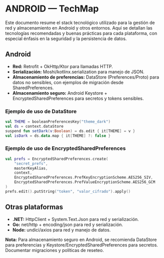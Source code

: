 # ANDROID — TechMap

Este documento resume el stack tecnológico utilizado para la gestión de red y almacenamiento en Android y otros entornos. Aquí se detallan las tecnologías recomendadas y buenas prácticas para cada plataforma, con especial énfasis en la seguridad y la persistencia de datos.

## Android
- **Red:** Retrofit + OkHttp/Ktor para llamadas HTTP.
- **Serialización:** Moshi/kotlinx.serialization para manejo de JSON.
- **Almacenamiento de preferencias:** DataStore (Preferences/Proto) para datos no sensibles, con ejemplos de migración desde SharedPreferences.
- **Almacenamiento seguro:** Android Keystore + EncryptedSharedPreferences para secretos y tokens sensibles.

### Ejemplo de uso de DataStore
```kotlin
val THEME = booleanPreferencesKey("theme_dark")
val ds = context.dataStore
suspend fun setDark(v:Boolean) = ds.edit { it[THEME] = v }
val isDark = ds.data.map { it[THEME] ?: false }
```

### Ejemplo de uso de EncryptedSharedPreferences
```kotlin
val prefs = EncryptedSharedPreferences.create(
    "secret_prefs",
    masterKeyAlias,
    context,
    EncryptedSharedPreferences.PrefKeyEncryptionScheme.AES256_SIV,
    EncryptedSharedPreferences.PrefValueEncryptionScheme.AES256_GCM
)
prefs.edit().putString("token", "valor_cifrado").apply()
```

## Otras plataformas
- **.NET:** HttpClient + System.Text.Json para red y serialización.
- **Go:** net/http + encoding/json para red y serialización.
- **Node:** undici/axios para red y manejo de datos.

**Nota:** Para almacenamiento seguro en Android, se recomienda DataStore para preferencias y Keystore/EncryptedSharedPreferences para secretos. Documentar migraciones y políticas de reseteo.
